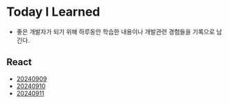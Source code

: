 # Today I Learned
- 좋은 개발자가 되기 위해 하루동안 학습한 내용이나 개발관련 경험들을 기록으로 남긴다.

## React
- [20240909](React/Inflearn/20240909.md)
- [20240910](React/Inflearn/20240910.md)
- [20240911](React/Inflearn/20240911.md)
